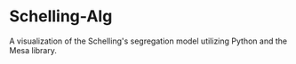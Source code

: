 # Schelling-Alg
A visualization of the Schelling's segregation model utilizing Python and the Mesa library.
